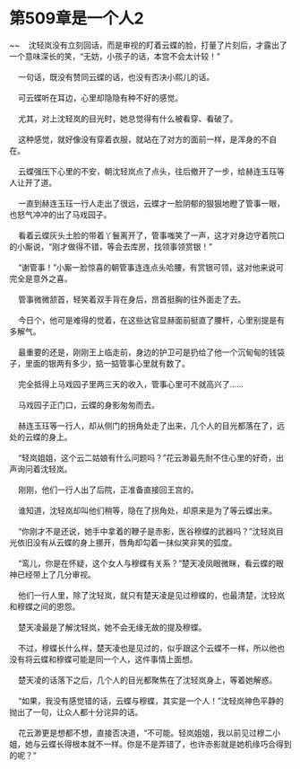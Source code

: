 # 第509章是一个人2
~~&nbsp;&nbsp;&nbsp;&nbsp;沈轻岚没有立刻回话，而是审视的盯着云蝶的脸，打量了片刻后，才露出了一个意味深长的笑，“无妨，小孩子的话，本宫不会太计较！”<br><br>&nbsp;&nbsp;&nbsp;&nbsp;一句话，既没有赞同云蝶的话，也没有否决小熙儿的话。<br><br>&nbsp;&nbsp;&nbsp;&nbsp;可云蝶听在耳边，心里却隐隐有种不好的感觉。<br><br>&nbsp;&nbsp;&nbsp;&nbsp;尤其，对上沈轻岚的目光时，她总觉得有什么被看穿、看破了。<br><br>&nbsp;&nbsp;&nbsp;&nbsp;这种感觉，就好像没有穿着衣服，就站在了对方的面前一样，是浑身的不自在。<br><br>&nbsp;&nbsp;&nbsp;&nbsp;云蝶强压下心里的不安，朝沈轻岚点了点头，往后撤开了一步，给赫连玉珏等人让开了道。<br><br>&nbsp;&nbsp;&nbsp;&nbsp;一直到赫连玉珏一行人走出了很远，云蝶才一脸阴郁的狠狠地瞪了管事一眼，也怒气冲冲的出了马戏园子。<br><br>&nbsp;&nbsp;&nbsp;&nbsp;看着云蝶灰头土脸的带着丫鬟离开了，管事嗤笑了一声，这才对身边守着院口的小厮说，“刚才做得不错，等会去库房，找领事领赏银！”<br><br>&nbsp;&nbsp;&nbsp;&nbsp;“谢管事！”小厮一脸惊喜的朝管事连连点头哈腰，有赏银可领，这对他来说可完全是意外之喜。<br><br>&nbsp;&nbsp;&nbsp;&nbsp;管事微微颔首，轻笑着双手背在身后，昂首挺胸的往外面走了去。<br><br>&nbsp;&nbsp;&nbsp;&nbsp;今日个，他可是难得的觉着，在这些达官显赫面前挺直了腰杆，心里别提是有多解气。<br><br>&nbsp;&nbsp;&nbsp;&nbsp;最重要的还是，刚刚王上临走前，身边的护卫可是扔给了他一个沉甸甸的钱袋子，里面的银两有多少，掂一掂管事心里就有数了。<br><br>&nbsp;&nbsp;&nbsp;&nbsp;完全抵得上马戏园子里两三天的收入，管事心里可不就高兴了……<br><br>&nbsp;&nbsp;&nbsp;&nbsp;马戏园子正门口，云蝶的身影匆匆而去。<br><br>&nbsp;&nbsp;&nbsp;&nbsp;赫连玉珏等一行人，却从侧门的拐角处走了出来，几个人的目光都落在了，远处的云蝶的身上。<br><br>&nbsp;&nbsp;&nbsp;&nbsp;“轻岚姐姐，这个云二姑娘有什么问题吗？”花云渺最先耐不住心里的好奇，出声询问着沈轻岚。<br><br>&nbsp;&nbsp;&nbsp;&nbsp;刚刚，他们一行人出了后院，正准备直接回王宫的。<br><br>&nbsp;&nbsp;&nbsp;&nbsp;谁知道，沈轻岚却叫他们稍等，隐在了拐角处，却原来是为了等云蝶出来。<br><br>&nbsp;&nbsp;&nbsp;&nbsp;“你刚才不是还说，她手中拿着的鞭子是赤影，医谷穆蝶的武器吗？”沈轻岚目光依旧没有从云蝶的身上挪开，唇角却勾着一抹似笑非笑的弧度。<br><br>&nbsp;&nbsp;&nbsp;&nbsp;“鸾儿，你是在怀疑，这个女人与穆蝶有关系？”楚天凌凤眼微眯，看云蝶的眼神已经带上了几分审视。<br><br>&nbsp;&nbsp;&nbsp;&nbsp;他们一行人里，除了沈轻岚，就只有楚天凌是见过穆蝶的，也最清楚，沈轻岚和穆蝶之间的恩怨。<br><br>&nbsp;&nbsp;&nbsp;&nbsp;楚天凌最是了解沈轻岚，她不会无缘无故的提及穆蝶。<br><br>&nbsp;&nbsp;&nbsp;&nbsp;不过，穆蝶长什么样，楚天凌也是见过的，似乎跟这个云蝶不一样，所以他也没有将云蝶和穆蝶可能是同一个人，这件事情上面想。<br><br>&nbsp;&nbsp;&nbsp;&nbsp;楚天凌的话落下之后，几个人的目光都聚焦在了沈轻岚身上，等着她解惑。<br><br>&nbsp;&nbsp;&nbsp;&nbsp;“如果，我没有感觉错的话，云蝶与穆蝶，其实是一个人！”沈轻岚神色平静的抛出了一句，让众人都十分诧异的话。<br><br>&nbsp;&nbsp;&nbsp;&nbsp;花云渺更是想都不想，直接否决道，“不可能。轻岚姐姐，我以前见过穆二小姐，她与云蝶长得根本就不一样。你是不是弄错了，也许赤影就是她机缘巧合得到的呢？”<br><br>
                    

<script>_fwqdsqadxfw()</script>
<div><script>_dfwf1dw();</script></div>
<div><script>_dfwf1agdw();</script></div>
                
